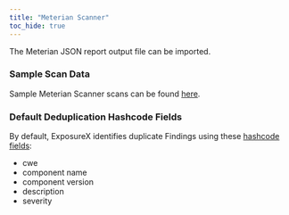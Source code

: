```yaml
---
title: "Meterian Scanner"
toc_hide: true
---
```

The Meterian JSON report output file can be imported.

### Sample Scan Data
Sample Meterian Scanner scans can be found [here](https://github.com/ExposureX/django-ExposureX/tree/master/unittests/scans/meterian).

### Default Deduplication Hashcode Fields
By default, ExposureX identifies duplicate Findings using these [hashcode fields](https://docs.exposurex.com/en/working_with_findings/finding_deduplication/about_deduplication/):

- cwe
- component name
- component version
- description
- severity
